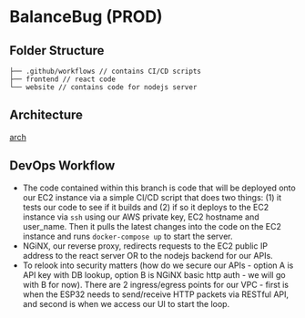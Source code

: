 # BalanceBug (PROD)

## Folder Structure

```
├── .github/workflows // contains CI/CD scripts
├── frontend // react code
└── website // contains code for nodejs server
```

## Architecture

[arch](https://ibb.co/rfYRsJq)

## DevOps Workflow

- The code contained within this branch is code that will be deployed onto our EC2 instance via a simple CI/CD script that does two things: (1) it tests our code to see if it builds and (2) if so it deploys to the EC2 instance via `ssh` using our AWS private key, EC2 hostname and user_name. Then it pulls the latest changes into the code on the EC2 instance and runs `docker-compose up` to start the server.  
- NGiNX, our reverse proxy, redirects requests to the EC2 public IP address to the react server OR to the nodejs backend for our APIs.  
- To relook into security matters (how do we secure our APIs - option A is API key with DB lookup, option B is NGiNX basic http auth - we will go with B for now). There are 2 ingress/egress points for our VPC - first is when the ESP32 needs to send/receive HTTP packets via RESTful API, and second is when we access our UI to start the loop.   